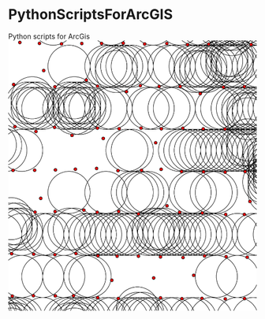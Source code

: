 # PythonScriptsForArcGIS
Python scripts for ArcGis
![alt text](https://github.com/alexrnov/PythonScriptsForArcGIS/blob/master/pointsDensity.jpg)
